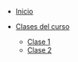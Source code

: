 * [Inicio](../#devweb)
* [Clases del curso](/clases/#diplomatura-en-desarrollo-web)

  * [Clase 1](/clases/clase1.md#clase-1)
  * [Clase 2](/clases/clase2.md#clase-2)
